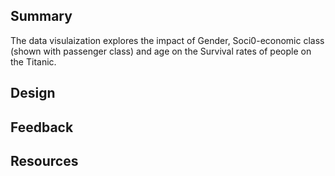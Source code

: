 ## Summary

The data visulaization explores the impact of Gender, Soci0-economic class (shown with passenger class) and age on the Survival rates of people on the Titanic.

## Design



## Feedback



## Resources

